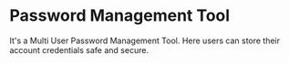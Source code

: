 # Password Management Tool

It's a Multi User Password Management Tool. Here users can store their account credentials safe and secure.
